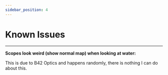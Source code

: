 ```yaml
---
sidebar_position: 4
---
```


# Known Issues

---

**Scopes look weird (show normal map) when looking at water:**
<p>This is due to B42 Optics and happens randomly, there is nothing I can do about this.</p>